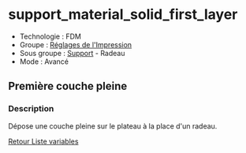 # support_material_solid_first_layer

* Technologie : FDM
* Groupe : [Réglages de l'Impression](../print_settings/print_settings.md)
* Sous groupe : [Support](../print_settings/print_settings.md#support) - Radeau
* Mode : Avancé

## Première couche pleine

### Description

Dépose une couche pleine sur le plateau à la place d'un radeau.

[Retour Liste variables](variable_list.md)